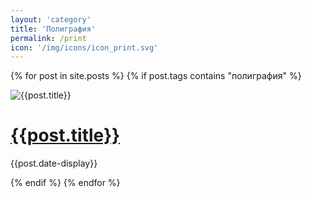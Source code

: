 ```yaml
---
layout: 'category'
title: 'Полиграфия'
permalink: /print
icon: '/img/icons/icon_print.svg'
---
```


<div class="mainProjectsContainer">

  {% for post in site.posts %}
  {% if post.tags contains "полиграфия" %}
  <div class="mainProjectCard">
    <div class="previewWrap"><img src="{{post.preview-image}}" alt="{{post.title}}" class="cardSnippet"></div>
    <div class="mainProjectCardText">
      <h1><a href =' {{post.url}} '> {{post.title}} </a></h1>
      <p class="cardDate">{{post.date-display}}</p>
    </div>
  </div>
  {% endif %}
  {% endfor %}
  
</div>